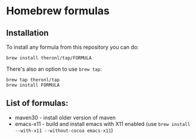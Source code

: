 # Homebrew formulas

## Installation

To install any formula from this repository you can do:

```
brew install theronl/tap/FORMULA
```

There's also an option to use `brew tap`:

```
brew tap theronl/tap
brew install FORMULA
```

## List of formulas:

* maven30 - install older version of maven
* emacs-x11 - build and install emacs with X11 enabled (use ```brew install --with-x11 --without-cocoa emacs-x11```)
